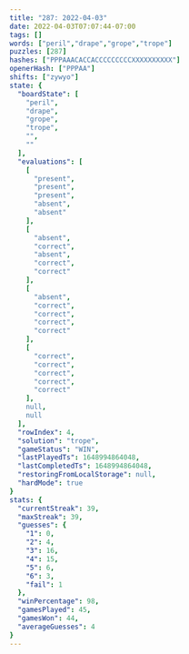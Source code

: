 ```yaml
---
title: "287: 2022-04-03"
date: 2022-04-03T07:07:44-07:00
tags: []
words: ["peril","drape","grope","trope"]
puzzles: [287]
hashes: ["PPPAAACACCACCCCCCCCCXXXXXXXXXX"]
openerHash: ["PPPAA"]
shifts: ["zywyo"]
state: {
  "boardState": [
    "peril",
    "drape",
    "grope",
    "trope",
    "",
    ""
  ],
  "evaluations": [
    [
      "present",
      "present",
      "present",
      "absent",
      "absent"
    ],
    [
      "absent",
      "correct",
      "absent",
      "correct",
      "correct"
    ],
    [
      "absent",
      "correct",
      "correct",
      "correct",
      "correct"
    ],
    [
      "correct",
      "correct",
      "correct",
      "correct",
      "correct"
    ],
    null,
    null
  ],
  "rowIndex": 4,
  "solution": "trope",
  "gameStatus": "WIN",
  "lastPlayedTs": 1648994864048,
  "lastCompletedTs": 1648994864048,
  "restoringFromLocalStorage": null,
  "hardMode": true
}
stats: {
  "currentStreak": 39,
  "maxStreak": 39,
  "guesses": {
    "1": 0,
    "2": 4,
    "3": 16,
    "4": 15,
    "5": 6,
    "6": 3,
    "fail": 1
  },
  "winPercentage": 98,
  "gamesPlayed": 45,
  "gamesWon": 44,
  "averageGuesses": 4
}
---
```


<!-- more -->

